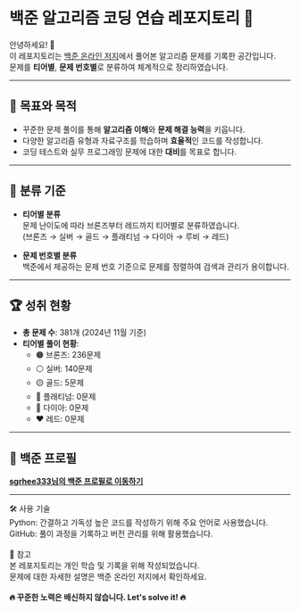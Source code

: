 # 백준 알고리즘 코딩 연습 레포지토리 🎯

안녕하세요! 👋  
이 레포지토리는 [백준 온라인 저지](https://www.acmicpc.net/)에서 풀어본 알고리즘 문제를 기록한 공간입니다.  
문제를 **티어별**, **문제 번호별**로 분류하여 체계적으로 정리하였습니다.

---

## 🌟 목표와 목적
- 꾸준한 문제 풀이를 통해 **알고리즘 이해**와 **문제 해결 능력**을 키웁니다.
- 다양한 알고리즘 유형과 자료구조를 학습하며 **효율적**인 코드를 작성합니다.
- 코딩 테스트와 실무 프로그래밍 문제에 대한 **대비**를 목표로 합니다.

---

## 📂 분류 기준
- **티어별 분류**  
  문제 난이도에 따라 브론즈부터 레드까지 티어별로 분류하였습니다.  
  (브론즈 → 실버 → 골드 → 플래티넘 → 다이아 → 루비 → 레드)

- **문제 번호별 분류**  
  백준에서 제공하는 문제 번호 기준으로 문제를 정렬하여 검색과 관리가 용이합니다.

---

## 🏆 성취 현황
- **총 문제 수**: 381개 (2024년 11월 기준)
- **티어별 풀이 현황**:
  - 🟤 브론즈: 236문제
  - ⚪ 실버: 140문제
  - 🟡 골드: 5문제
  - 🔵 플래티넘: 0문제
  - 💎 다이아: 0문제
  - ❤️ 레드: 0문제

---

## 🔗 백준 프로필
<!--[![백준 프로필](https://static.solved.ac/tier_small.png)](https://www.acmicpc.net/user/sgrhee333)  -->
**[sgrhee333님의 백준 프로필로 이동하기](https://www.acmicpc.net/user/sgrhee333)**

---


🛠 사용 기술 <br>
Python: 간결하고 가독성 높은 코드를 작성하기 위해 주요 언어로 사용했습니다. <br>
GitHub: 풀이 과정을 기록하고 버전 관리를 위해 활용했습니다.<br>
<br>
📢 참고<br>
본 레포지토리는 개인 학습 및 기록을 위해 작성되었습니다. <br>
문제에 대한 자세한 설명은 백준 온라인 저지에서 확인하세요.<br><br>
**🔥 꾸준한 노력은 배신하지 않습니다. Let's solve it! 🔥**
